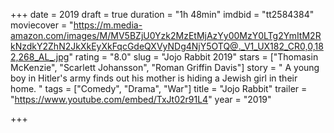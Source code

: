 +++
date = 2019
draft = true
duration = "1h 48min"
imdbid = "tt2584384"
moviecover = "https://m.media-amazon.com/images/M/MV5BZjU0Yzk2MzEtMjAzYy00MzY0LTg2YmItM2RkNzdkY2ZhN2JkXkEyXkFqcGdeQXVyNDg4NjY5OTQ@._V1_UX182_CR0,0,182,268_AL_.jpg"
rating = "8.0"
slug = "Jojo Rabbit 2019"
stars = ["Thomasin McKenzie", "Scarlett Johansson", "Roman Griffin Davis"]
story = " A young boy in Hitler's army finds out his mother is hiding a Jewish girl in their home. "
tags = ["Comedy", "Drama", "War"]
title = "Jojo Rabbit"
trailer = "https://www.youtube.com/embed/TxJt02r91L4"
year = "2019"

+++
